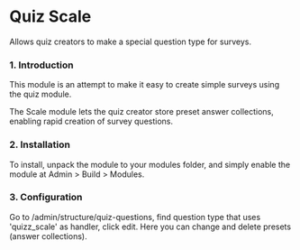 Quiz Scale
====

Allows quiz creators to make a special question type for surveys.

### 1. Introduction

This module is an attempt to make it easy to create simple surveys using the
quiz module.

The Scale module lets the quiz creator store preset answer collections, enabling
rapid creation of survey questions.

### 2. Installation

To install, unpack the module to your modules folder, and simply enable the
module at Admin > Build > Modules.

### 3. Configuration

Go to /admin/structure/quiz-questions, find question type that uses 'quizz_scale'
as handler, click edit. Here you can change and delete presets (answer collections).
